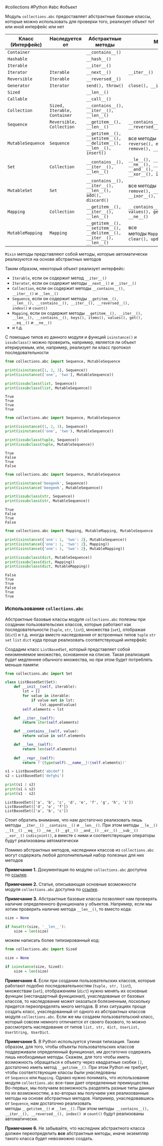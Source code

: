 #collections #Python #abc #объект


Модуль `collections.abc` предоставляет абстрактные базовые классы, которые можно использовать для проверки того, реализует объект тот или иной интерфейс или нет

| Класс (Интерфейс) | Наследуется от               | Абстрактные методы                                                   | Mixin методы                                                                                                          |
| ----------------- | ---------------------------- | -------------------------------------------------------------------- | --------------------------------------------------------------------------------------------------------------------- |
| `Container`       |                              | `__contains__()`                                                     |                                                                                                                       |
| `Hashable`        |                              | `__hash__()`                                                         |                                                                                                                       |
| `Iterable`        |                              | `__iter__()`                                                         |                                                                                                                       |
| `Iterator`        | `Iterable`                   | `__next__()`                                                         | `__iter__()`                                                                                                          |
| `Reversible`      | `Iterable`                   | `__reversed__()`                                                     |                                                                                                                       |
| `Generator`       | `Iterator`                   | `send(), throw()`                                                    | `close(), __iter__(), __next__()`                                                                                     |
| `Sized`           |                              | `__len__()`                                                          |                                                                                                                       |
| `Callable`        |                              | `__call__()`                                                         |                                                                                                                       |
| `Collection`      | `Sized, Iterable, Container` | `__contains__(), __iter__(), __len__()`                              |                                                                                                                       |
| `Sequence`        | `Reversible, Collection`     | `__getitem__(), __len__()`                                           | `__contains__(), __iter__(), __reversed__(), index(), count()`                                                        |
| `MutableSequence` | `Sequence`                   | `__getitem__(), __setitem__(), __delitem__(), __len__(), insert()`   | все методы `Sequence, append(), reverse(), extend(), pop(), remove(), __iadd__()`                                     |
| `Set`             | `Collection`                 | `__contains__(), __iter__(), __len__()`                              | `__le__(), __lt__(), __eq__(), __ne__(), __gt__(), __ge__(), __and__(), __or__(), __sub__(), __xor__(), isdisjoint()` |
| `MutableSet`      | `Set`                        | `__contains__(), __iter__(), __len__(), add(), discard()`            | все методы `Set, clear(), pop(), remove(), __ior__(), __iand__(), __ixor__(), __isub__()`                             |
| `Mapping`         | `Collection`                 | `__getitem__(), __iter__(), __len__()`                               | `__contains__(), keys(), items(), values(), get(), __eq__(), __ne__()`                                                |
| `MutableMapping`  | `Mapping`                    | `__getitem__(), __setitem__(), __delitem__(), __iter__(), __len__()` | все методы `Mapping, pop(), popitem(), clear(), update(), setdefault()`                                               |
`Mixin` методы представляют собой методы, которые автоматически реализуются на основе абстрактных методов

Таким образом, некоторый объект реализует интерфейс:
- `Iterable`, если он содержит метод `__iter__()`
- `Iterator`, если он содержит методы `__next__()` и `__iter__()`
- `Collection`, если он содержит методы `__contains__(), __iter__()` и `__len__()`
- `Sequence`, если он содержит методы `__getitem__(), __len__(), __contains__(), __iter__(), __reversed__(), index()` и `count()`
- `Mapping`, если он содержит методы `__getitem__(), __iter__(), __len__(), __contains__(), keys(), items(), values(), get(), __eq__()` и `__ne__()`
- и т.д.

С помощью типов из данного модуля и функций `isinstance()` и `issubclass()` можно проверить, например, является ли объект итерируемым, или, например, реализует ли класс протокол последовательности
```python
from collections.abc import Sequence, MutableSequence

print(isinstance([1, 2, 3], Sequence))
print(isinstance(['one', 'two'], MutableSequence))

print(issubclass(list, Sequence))
print(issubclass(list, MutableSequence))
```
```
True
True
True
True
```

```python
from collections.abc import Sequence, MutableSequence

print(isinstance((1, 2, 3), Sequence))
print(isinstance(('one', 'two'), MutableSequence))

print(issubclass(tuple, Sequence))
print(issubclass(tuple, MutableSequence))
```
```
True
False
True
False
```

```python
from collections.abc import Sequence, MutableSequence

print(isinstance('beegeek', Sequence))
print(isinstance('beegeek', MutableSequence))

print(issubclass(str, Sequence))
print(issubclass(str, MutableSequence))
```
```
True
False
True
False
```

```python
from collections.abc import Mapping, MutableMapping, MutableSequence

print(isinstance({'one': 1, 'two': 2}, MutableSequence))
print(isinstance({'one': 1, 'two': 2}, Mapping))
print(isinstance({'one': 1, 'two': 2}, MutableMapping))

print(issubclass(dict, MutableSequence))
print(issubclass(dict, Mapping))
print(issubclass(dict, MutableMapping))
```
```
False
True
True
False
True
True
```

### Использование `collections.abc`
Абстрактные базовые классы модуля `collections.abc` полезны при создании пользовательских классов, которые работают как последовательности (`tuple`, `str`, `list`), множества (`set`), отображая (`dict`) и т.д. иногда вместо наследования от встроенных типов `tuple` `str` `set` `list` `dict` куда проще реализовать соответствующий интерфейс

Создадим класс `ListBasedSet`, который представляет собой неизменяемое множество, основанное на списке. Такая реализация будет медленнее обычного множества, но при этом будет потреблять меньше памяти:
```python
from collections.abc import Set

class ListBasedSet(Set):
    def __init__(self, iterable):
        lst = []
        for value in iterable:
            if value not in lst:
                lst.append(value)
        self.elements = lst

    def __iter__(self):
        return iter(self.elements)

    def __contains__(self, value):
        return value in self.elements

    def __len__(self):
        return len(self.elements)
    
    def __repr__(self):
        return f'{type(self).__name__}({self.elements})'
```
```python
s1 = ListBasedSet('abcdef')
s2 = ListBasedSet('defghi')

print(s1 | s2)
print(s1 & s2)
print(s1 - s2)
```
```
ListBasedSet(['a', 'b', 'c', 'd', 'e', 'f', 'g', 'h', 'i'])
ListBasedSet(['d', 'e', 'f'])
ListBasedSet(['a', 'b', 'c'])
```
Стоит обратить внимание, что нам достаточно реализовать лишь методы `__iter__()` `__contains__()` и `__len__()`. При этом методы `__le__()` `__lt__()` `__eq__()` `__ne__()` `__gt__()` `__and__()` `__or__()` `__sub__()` `__xor__()` `isdisjoint()`, а вместе с ними и соответствующие операторы будут реализованы автоматически

Помимо абстрактных методов, наследники классов из `collections.abc` могут содержать любой дополнительный набор полезных для них методов



**Примечание 1.** Документация по модулю `collections.abc` доступна по [ссылке](https://docs.python.org/3/library/collections.abc.html).

**Примечание 2.** Статья, описывающая основные возможности модуля `collections.abc` доступна по [ссылке](https://peps.python.org/pep-3119/).

**Примечание 3.** Абстрактные базовые классы позволяют нам проверять наличие определенного функционала у объектов. Например, если мы хотим проверить наличие метода `__len__()`, то вместо кода:
```python
size = None

if hasattr(size, '__len__'):
    size = len(size)
```
можем написать более типизированный код:
```python
from collections.abc import Sized

size = None

if isinstance(size, Sized):
    size = len(size)
```

**Примечание 4.** Если при создании пользовательских классов, которые работают подобно последовательностям (`tuple, str, list`), множествам (`set`), отображениям (`dict`) нужно менять их основные функции (нестандартный функционал), унаследованые от базовых классов, то наследование может оказаться болезненным, поскольку придется переопределять много методов. В этих ситуациях проще создать класс, унаследованный от одного из абстрактных классов модуля `collections.abc`. Если же мы создаем пользовательский класс, который совсем немного отличается от своего базового, то можно рассмотреть наследование от типов `list, str, dict, UserList, UserString, UserDict`.

**Примечание 5.** В Python используется утиная типизация. Таким образом, для того, чтобы объекты пользовательских классов поддерживали определенный функционал, им достаточно содержать лишь необходимые методы. Скажем, для того чтобы иметь возможность обращаться к объекту через квадратные скобки `[]`, достаточно иметь метод `__getitem__()`. При этом Python не требует, чтобы соответствующие классы были унаследованы от `Sequence` или `Mapping`. Однако нужно понимать, что использование модуля `collections.abc` все-таки дает определенные преимущества. Во-первых, мы получаем возможность разделять разные типы данных по их возможностям, а во-вторых мы получаем уже реализованные методы на основе абстрактных методов. Например, унаследовавшись от `Sequence`, нам достаточно реализовать методы `__getitem__()` и `__len__()`. При этом методы  `__contains__(), __iter__(), __reversed__(), index()`  и `count()` будут реализованы автоматически.

**Примечание 6.** Не забывайте, что наследник абстрактного класса должен переопределить **все** абстрактные методы, иначе экземпляр такого класса будет невозможно создать.